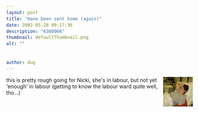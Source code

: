 ```yaml
---
layout: post
title: "Have been sent home (again)"
date: 2002-05-28 00:17:36
description: "6308066"
thumbnail: defaultThumbnail.png
alt: ""


author: dug
---
```


<p><a href="/scrapbook/index.mgi?act=showpic&amp;frame=29"><img src="/assets/i/ixus/t/29.jpg" width="80" height="80" align="right" /></a> this is pretty rough going for Nicki, she's in labour, but not yet 'enough' in labour (getting to know the labour ward quite well, tho...)</p>

